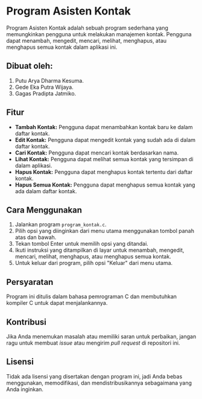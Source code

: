 # Program Asisten Kontak

Program Asisten Kontak adalah sebuah program sederhana yang memungkinkan pengguna untuk melakukan manajemen kontak. Pengguna dapat menambah, mengedit, mencari, melihat, menghapus, atau menghapus semua kontak dalam aplikasi ini.

## Dibuat oleh:
1. Putu Arya Dharma Kesuma.
2. Gede Eka Putra Wijaya.
3. Gagas Pradipta Jatmiko.

## Fitur

- **Tambah Kontak:** Pengguna dapat menambahkan kontak baru ke dalam daftar kontak.
- **Edit Kontak:** Pengguna dapat mengedit kontak yang sudah ada di dalam daftar kontak.
- **Cari Kontak:** Pengguna dapat mencari kontak berdasarkan nama.
- **Lihat Kontak:** Pengguna dapat melihat semua kontak yang tersimpan di dalam aplikasi.
- **Hapus Kontak:** Pengguna dapat menghapus kontak tertentu dari daftar kontak.
- **Hapus Semua Kontak:** Pengguna dapat menghapus semua kontak yang ada dalam daftar kontak.

## Cara Menggunakan

1. Jalankan program `program_kontak.c`.
2. Pilih opsi yang diinginkan dari menu utama menggunakan tombol panah atas dan bawah.
3. Tekan tombol Enter untuk memilih opsi yang ditandai.
4. Ikuti instruksi yang ditampilkan di layar untuk menambah, mengedit, mencari, melihat, menghapus, atau menghapus semua kontak.
5. Untuk keluar dari program, pilih opsi "Keluar" dari menu utama.

## Persyaratan

Program ini ditulis dalam bahasa pemrograman C dan membutuhkan kompiler C untuk dapat menjalankannya.

## Kontribusi

Jika Anda menemukan masalah atau memiliki saran untuk perbaikan, jangan ragu untuk membuat *issue* atau mengirim *pull request* di repositori ini.

## Lisensi

Tidak ada lisensi yang disertakan dengan program ini, jadi Anda bebas menggunakan, memodifikasi, dan mendistribusikannya sebagaimana yang Anda inginkan.
